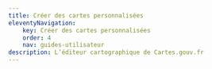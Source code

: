 ```yaml
---
title: Créer des cartes personnalisées
eleventyNavigation:
    key: Créer des cartes personnalisées
    order: 4
    nav: guides-utilisateur
description: L’éditeur cartographique de Cartes.gouv.fr
---
```

